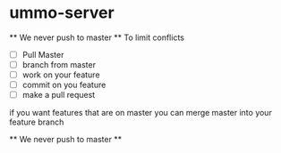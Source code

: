 # ummo-server
** We never push to master **
To limit conflicts
* [ ] Pull Master
* [ ] branch from master
* [ ] work on your feature
* [ ] commit on you feature
* [ ] make a pull request 

if you want features that are on master you can merge master into your feature branch

** We never push to master **
